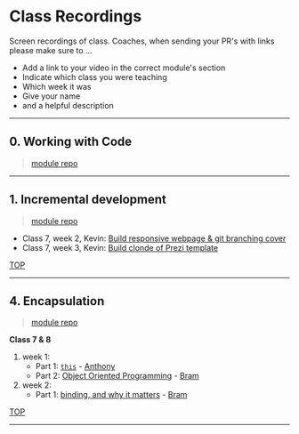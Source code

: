 # Class Recordings

Screen recordings of class.  Coaches, when sending your PR's with links please make sure to ...

* Add a link to your video in the correct module's section
* Indicate which class you were teaching
* Which week it was
* Give your name
* and a helpful description


---

## 0. Working with Code

> [module repo](https://github.com/hackyourfuturebelgium/working-with-code)

---

## 1. Incremental development

> [module repo](https://github.com/hackyourfuturebelgium/incremental-development)

* Class 7, week 2, Kevin: [Build responsive webpage & git branching cover](https://youtu.be/zjivncbwHSg)
* Class 7, week 3, Kevin: [Build clonde of Prezi template](https://youtu.be/Lvppty5I6wA)

[TOP](#class-recordings)

---

## 4. Encapsulation

> [module repo](https://github.com/hackyourfuturebelgium/encapsulation)

__Class 7 & 8__

1. week 1: 
    * Part 1: [`this`](https://vimeo.com/399611933) - [Anthony](https://github.com/Toinne/)
    * Part 2: [Object Oriented Programming](https://vimeo.com/399631422) - [Bram](https://github.com/bramdevries/)
1. week 2:
    * Part 1: [binding, and why it matters](https://vimeo.com/401830596) - [Bram](https://github.com/bramdevries/) 


[TOP](#class-recordings)

---

